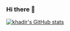 ### Hi there 👋

[![khadir's GitHub stats](https://github-readme-stats.vercel.app/api?username=tkhadir)](https://github.com/tkhadir/github-readme-stats)
